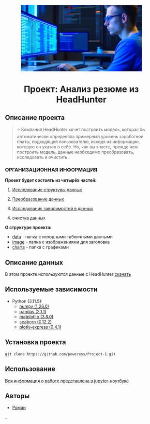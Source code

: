 <center> <img src = ./image/image.jpg alt="drawing" style="width:400px;"> </center>

# <center> Проект: Анализ резюме из HeadHunter </center>

## Описание проекта

> ⭐ Компания HeadHunter хочет построить модель, которая бы автоматически определяла примерный уровень заработной платы, подходящей пользователю, исходя из информации, которую он указал о себе. Но, как вы знаете, прежде чем построить модель, данные необходимо преобразовать, исследовать и очистить.



### ОРГАНИЗАЦИОННАЯ ИНФОРМАЦИЯ


**Проект будет состоять из четырёх частей:**

1. [Исследование структуры данных](./Project-1._Ноутбук-шаблон.ipynb#bc39e68e-ed02-4ee2-9235-7258a2f867a8)

2. [Преобразование данных](./Project-1._Ноутбук-шаблон.ipynb#3f069da6-fdc9-4ae7-b514-fafe2675efd3)

3. [Исследования зависимостей в данных](./Project-1._Ноутбук-шаблон.ipynb#7ea20ab6-04a7-40a0-adec-443a0e5a42c3)

4. [очистка данных](./Project-1._Ноутбук-шаблон.ipynb#b1ef156a-efcb-49ce-bb23-90763e7f35b2)




**О структуре проекта:**
* [data](./data) - папка с исходными табличными данными
* [image](./image) - папка с изображениями для заголовка
* [charts](./charts) - папка с графиками 




## Описание данных
В этом проекте используются данные с HeadHunter [скачать](https://drive.google.com/file/d/1PO6uJwsw7LVwEVA5X0c1iBHzMlLUnB4L/view?usp=sharing)



## Используемые зависимости
* Python (3.11.5):
    * [numpy (1.26.0)](https://numpy.org)
    * [pandas (2.1.1)](https://pandas.pydata.org)
    * [matplotlib (3.8.0)](https://matplotlib.org)
    * [seaborn (0.12.2)](https://seaborn.pydata.org)
    * [plotly-express (0.4.1)](https://plotly.com/python/plotly-express/)

## Установка проекта

```
git clone https://github.com/poweress/Project-1.git
```

## Использование
[Вся информация о работе представлена в jupyter-ноутбуке]( Project-1._Ноутбук-шаблон.ipynb)

## Авторы

* [Роман]()


_